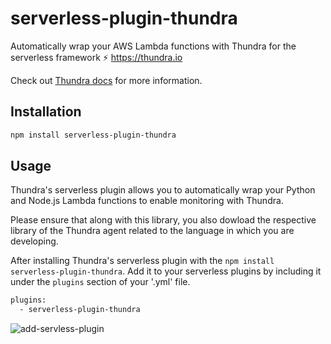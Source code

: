 # serverless-plugin-thundra

Automatically wrap your AWS Lambda functions with Thundra for the serverless framework ⚡️ https://thundra.io

Check out [Thundra docs](https://thundra.readme.io/docs) for more information.

## Installation

```bash
npm install serverless-plugin-thundra
```

## Usage

Thundra's serverless plugin allows you to automatically wrap your Python and Node.js Lambda functions to enable monitoring with Thundra.

Please ensure that along with this library, you also dowload the respective library of the Thundra agent related to the language in which you are
developing.

After installing Thundra's serverless plugin with the `npm install serverless-plugin-thundra`. Add it to your serverless plugins by including it
under the `plugins` section of your '.yml' file.

```bash
plugins:
  - serverless-plugin-thundra
```

![add-servless-plugin](../assets/thundra_serverless_plugin.gif)
